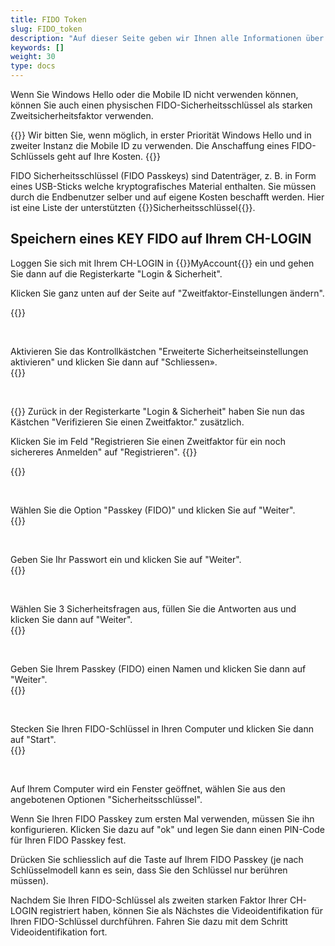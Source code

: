 ```yaml
---
title: FIDO Token
slug: FIDO_token
description: "Auf dieser Seite geben wir Ihnen alle Informationen über die Verwendung von FIDO Passkeys als Zweitsicherheitsfaktor."
keywords: []
weight: 30
type: docs
---
```


Wenn Sie Windows Hello oder die Mobile ID nicht verwenden können, können Sie auch einen physischen FIDO-Sicherheitsschlüssel als starken Zweitsicherheitsfaktor verwenden.  

{{<alert color="warning">}}
Wir bitten Sie, wenn möglich, in erster Priorität Windows Hello und in zweiter Instanz die Mobile ID zu verwenden. Die Anschaffung eines FIDO-Schlüssels geht auf Ihre Kosten.
{{</alert>}}

FIDO Sicherheitsschlüssel (FIDO Passkeys) sind Datenträger, z. B. in Form eines USB-Sticks welche kryptografisches Material enthalten. Sie müssen durch die Endbenutzer selber und auf eigene Kosten beschafft werden. Hier ist eine Liste der unterstützten {{<link url="https://www.agov.admin.ch/de/sicherheitsschluessel" newTab="true">}}Sicherheitsschlüssel{{</link>}}.

<!--FIDO Passkeys sind Datenträger, z. B. in Form eines USB-Sticks welche kryptografisches Material enthalten.

eIAM unterstützt folgende FIDO Passkeys Typen für das CH-LOGIN.
- YubiKey 5 FIPS Series with NFC
- YubiKey 5 Series
- YubiKey 5 Series with NFC
- Security Key by Yubico with NFC
- Feitian BioPass FIDO2 Authenticator-->

## Speichern eines KEY FIDO auf Ihrem CH-LOGIN

<!-- 1ere paire de colonnes -->

<div class="two_column">

<div class="left_col">
<!-- First column content goes here -->
<p> Loggen Sie sich mit Ihrem CH-LOGIN in {{<link url="https://www.myaccount.eiam.admin.ch/" newTab="true">}}MyAccount{{</link>}} ein und gehen Sie dann auf die Registerkarte "Login & Sicherheit". </p>

<p> Klicken Sie ganz unten auf der Seite auf "Zweitfaktor-Einstellungen ändern". </p>
</div>

<div class="right_col">
<!-- Second column content goes here -->
{{<insertImage image="modif_parametres_de.png" class="edge max-w-90">}} 
</div>

</div>

&nbsp; 

<!-- 2eme paire de colonnes -->

<div class="two_column">

<div class="left_col">
<!-- First column content goes here -->
Aktivieren Sie das Kontrollkästchen "Erweiterte Sicherheitseinstellungen aktivieren" und klicken Sie dann auf "Schliessen».
</div>

<div class="right_col">
<!-- Second column content goes here -->
{{<insertImage image="activation_param_de.png" description="Activation paramètres avancés" class="edge max-w-90">}} 
</div>

</div>

&nbsp; 

<!-- 3eme paire de colonnes -->

<div class="two_column">

<div class="left_col">
<!-- First column content goes here -->
{{<markdown>}}
Zurück in der Registerkarte "Login & Sicherheit" haben Sie nun das Kästchen "Verifizieren Sie einen Zweitfaktor." zusätzlich.

Klicken Sie im Feld "Registrieren Sie einen Zweitfaktor für ein noch sichereres Anmelden" auf "Registrieren".
{{</markdown>}}
</div>

<div class="right_col">
<!-- Second column content goes here -->
{{<insertImage image="ajout_facteur_de.png" description="ajout second facteur" class="edge max-w-90">}} 
</div>

</div>

&nbsp; 


<!-- 4eme paire de colonnes -->

<div class="two_column">

<div class="left_col">
<!-- First column content goes here -->
Wählen Sie die Option "Passkey (FIDO)" und klicken Sie auf "Weiter".
</div>

<div class="right_col">
<!-- Second column content goes here -->
{{<insertImage image="choix_fido_de.png" class="edge max-w-90">}}
</div>

</div>

&nbsp; 

<!-- 6eme paire de colonnes -->

<div class="two_column">

<div class="left_col">
<!-- First column content goes here -->
Geben Sie Ihr Passwort ein und klicken Sie auf "Weiter".
</div>

<div class="right_col">
<!-- Second column content goes here -->
{{<insertImage image="fido_mdp_de.png" class="edge max-w-90">}}
</div>

</div>

&nbsp; 

<!-- 7eme paire de colonnes -->

<div class="two_column">

<div class="left_col">
<!-- First column content goes here -->
Wählen Sie 3 Sicherheitsfragen aus, füllen Sie die Antworten aus und klicken Sie dann auf "Weiter".
</div>

<div class="right_col">
<!-- Second column content goes here -->
{{<insertImage image="questions_secu_de.png" class="edge max-w-90">}} 
</div>

</div>

&nbsp;

<!-- 8eme paire de colonnes -->

<div class="two_column">

<div class="left_col">
<!-- First column content goes here -->
Geben Sie Ihrem Passkey (FIDO) einen Namen und klicken Sie dann auf "Weiter".
</div>

<div class="right_col">
<!-- Second column content goes here -->
{{<insertImage image="nom_fido_de.png" class="edge max-w-90">}}
</div>

</div>

&nbsp;

<!-- 9eme paire de colonnes -->

<div class="two_column">

<div class="left_col">
<!-- First column content goes here -->
Stecken Sie Ihren FIDO-Schlüssel in Ihren Computer und klicken Sie dann auf "Start". 
</div>

<div class="right_col">
<!-- Second column content goes here -->
{{<insertImage image="config_fido_de.png" class="edge max-w-90">}}
</div>

</div>

&nbsp;
 
Auf Ihrem Computer wird ein Fenster geöffnet, wählen Sie aus den angebotenen Optionen "Sicherheitsschlüssel". 

Wenn Sie Ihren FIDO Passkey zum ersten Mal verwenden, müssen Sie ihn konfigurieren. Klicken Sie dazu auf "ok" und legen Sie dann einen PIN-Code für Ihren FIDO Passkey fest. 

Drücken Sie schliesslich auf die Taste auf Ihrem FIDO Passkey (je nach Schlüsselmodell kann es sein, dass Sie den Schlüssel nur berühren müssen).

<!-- 
Die Erläuterungen zum Speichern des FIDO Passkeys in Ihrer CH_LOGIN sind noch nicht verfügbar. In der Zwischenzeit können Sie sich auf [diese Anleitung](https://help.eiam.swiss/?c=passkeys&l=de) beziehen.
 

Die Erläuterungen zur Videoidentifikation für den FIDO Passkeys sind noch nicht verfügbar. In der Zwischenzeit können Sie sich auf [diese Anleitung](https://help.eiam.swiss/index.php?c=h!vipspasskey&l=de) beziehen.
-->

Nachdem Sie Ihren FIDO-Schlüssel als zweiten starken Faktor Ihrer CH-LOGIN registriert haben, können Sie als Nächstes die Videoidentifikation für Ihren FIDO-Schlüssel durchführen. Fahren Sie dazu mit dem Schritt Videoidentifikation fort.
